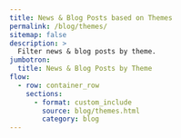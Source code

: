 ```yaml
---
title: News & Blog Posts based on Themes
permalink: /blog/themes/
sitemap: false
description: >
  Filter news & blog posts by theme.
jumbotron:
  title: News & Blog Posts by Theme
flow:
  - row: container_row
    sections:
      - format: custom_include
        source: blog/themes.html
        category: blog
---
```


